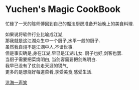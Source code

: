 # Yuchen's Magic CookBook
忙碌了一天的陈师傅回到自己的魔法厨房准备开始晚上的美食料理.  

如果说将软件行业比喻成江湖,  
那我就是这江湖众生中一个厨子,水平一般的厨子.  
虽然我自诩不是江湖中人,不谙世事.   
但是事实确是,身在江湖,早已是江湖儿女. 厨子也好,剑客也罢.  
当厨子需要把菜烧明白, 当剑客需要把剑练明白.  
我早已没有了仗剑走天涯的锐气,  
更多的是想烧好每道菜肴,享受美食,感受生活.    

[沧海一声笑](https://music.163.com/#/song?id=28838557)
           
